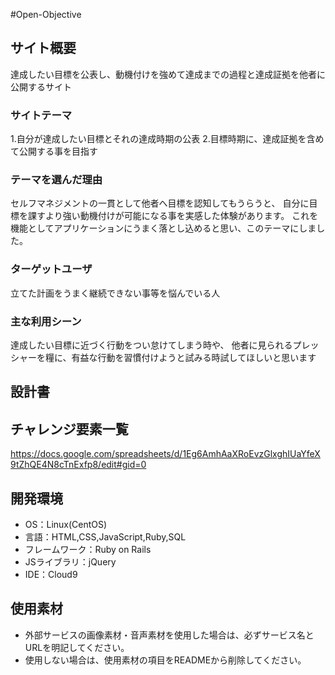 #Open-Objective

## サイト概要
達成したい目標を公表し、動機付けを強めて達成までの過程と達成証拠を他者に公開するサイト

### サイトテーマ
1.自分が達成したい目標とそれの達成時期の公表
2.目標時期に、達成証拠を含めて公開する事を目指す

### テーマを選んだ理由
セルフマネジメントの一貫として他者へ目標を認知してもうらうと、
自分に目標を課すより強い動機付けが可能になる事を実感した体験があります。
これを機能としてアプリケーションにうまく落とし込めると思い、このテーマにしました。

### ターゲットユーザ
立てた計画をうまく継続できない事等を悩んでいる人


### 主な利用シーン
達成したい目標に近づく行動をつい怠けてしまう時や、
他者に見られるプレッシャーを糧に、有益な行動を習慣付けようと試みる時試してほしいと思います

## 設計書


## チャレンジ要素一覧
https://docs.google.com/spreadsheets/d/1Eg6AmhAaXRoEvzGlxghIUaYfeX9tZhQE4N8cTnExfp8/edit#gid=0

## 開発環境
- OS：Linux(CentOS)
- 言語：HTML,CSS,JavaScript,Ruby,SQL
- フレームワーク：Ruby on Rails
- JSライブラリ：jQuery
- IDE：Cloud9

## 使用素材
- 外部サービスの画像素材・音声素材を使用した場合は、必ずサービス名とURLを明記してください。
- 使用しない場合は、使用素材の項目をREADMEから削除してください。